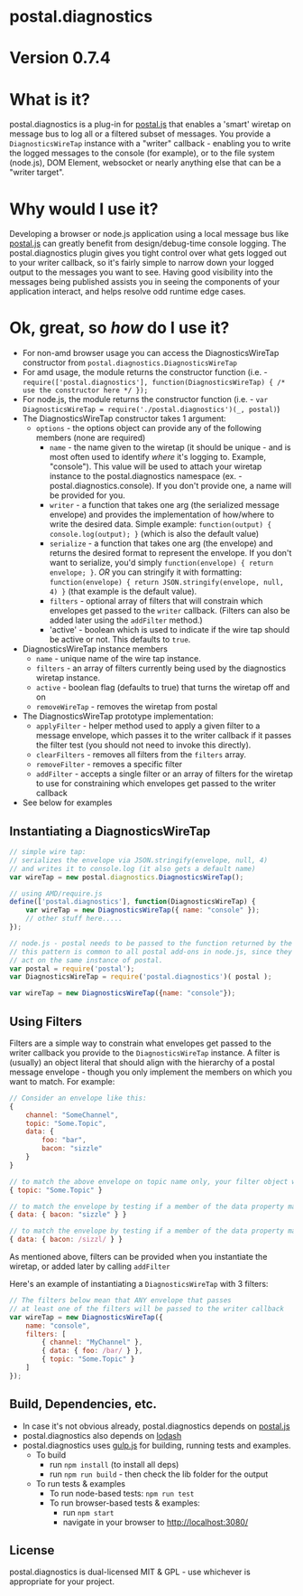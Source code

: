 # postal.diagnostics

# Version 0.7.4

# What is it?
postal.diagnostics is a plug-in for [postal.js](https://github.com/postaljs/postal.js) that enables a 'smart' wiretap on message bus to log all or a filtered subset of messages.  You provide a `DiagnosticsWireTap` instance with a "writer" callback - enabling you to write the logged messages to the console (for example), or to the file system (node.js), DOM Element, websocket or nearly anything else that can be a "writer target".

# Why would I use it?
Developing a browser or node.js application using a local message bus like [postal.js](https://github.com/postal/postal.js) can greatly benefit from design/debug-time console logging.  The postal.diagnostics plugin gives you tight control over what gets logged out to your writer callback, so it's fairly simple to narrow down your logged output to the messages you want to see.  Having good visibility into the messages being published assists you in seeing the components of your application interact, and helps resolve odd runtime edge cases.

# Ok, great, so *how* do I use it?

* For non-amd browser usage you can access the DiagnosticsWireTap constructor from `postal.diagnostics.DiagnosticsWireTap`
* For amd usage, the module returns the constructor function (i.e. - `require(['postal.diagnostics'], function(DiagnosticsWireTap) { /* use the constructor here */ });`
* For node.js, the module returns the constructor function (i.e. - `var DiagnosticsWireTap = require('./postal.diagnostics')(_, postal)`)
* The DiagnosticsWireTap constructor takes 1 argument:
	* `options` - the options object can provide any of the following members (none are required)
		* `name`    - the name given to the wiretap (it should be unique - and is most often used to identify *where* it's logging to.  Example, "console").  This value will be used to attach your wiretap instance to the postal.diagnostics namespace (ex. - postal.diagnostics.console). If you don't provide one, a name will be provided for you.
		* `writer`  - a function that takes one arg (the serialized message envelope) and provides the implementation of how/where to write the desired data.  Simple example: `function(output) { console.log(output); }` (which is also the default value)
		* `serialize` - a function that takes one arg (the envelope) and returns the desired format to represent the envelope. If you don't want to serialize, you'd simply `function(envelope) { return envelope; }`. *OR* you can stringify it with formatting: `function(envelope) { return JSON.stringify(envelope, null, 4) }` (that example is the default value).
		* `filters` - optional array of filters that will constrain which envelopes get passed to the `writer` callback. (Filters can also be added later using the `addFilter` method.)
		* 'active' - boolean which is used to indicate if the wire tap should be active or not. This defaults to `true`.
* DiagnosticsWireTap instance members
	* `name` - unique name of the wire tap instance.
	* `filters` - an array of filters currently being used by the diagnostics wiretap instance.
	* `active` - boolean flag (defaults to true) that turns the wiretap off and on
	* `removeWireTap` - removes the wiretap from postal
* The DiagnosticsWireTap prototype implementation:
	* `applyFilter` - helper method used to apply a given filter to a message envelope, which passes it to the writer callback if it passes the filter test (you should not need to invoke this directly).
	* `clearFilters` - removes all filters from the `filters` array.
	* `removeFilter` - removes a specific filter
	* `addFilter` - accepts a single filter or an array of filters for the wiretap to use for constraining which envelopes get passed to the writer callback
* See below for examples

## Instantiating a DiagnosticsWireTap

```javascript
// simple wire tap:
// serializes the envelope via JSON.stringify(envelope, null, 4)
// and writes it to console.log (it also gets a default name)
var wireTap = new postal.diagnostics.DiagnosticsWireTap();

// using AMD/require.js
define(['postal.diagnostics'], function(DiagnosticsWireTap) {
	var wireTap = new DiagnosticsWireTap({ name: "console" });
	// other stuff here.....
});

// node.js - postal needs to be passed to the function returned by the module
// this pattern is common to all postal add-ons in node.js, since they need to
// act on the same instance of postal.
var postal = require('postal');
var DiagnosticsWireTap = require('postal.diagnostics')( postal );

var wireTap = new DiagnosticsWireTap({name: "console"});

```

## Using Filters
Filters are a simple way to constrain what envelopes get passed to the writer callback you provide to the `DiagnosticsWireTap` instance.  A filter is (usually) an object literal that should align with the hierarchy of a postal message envelope - though you only implement the members on which you want to match.  For example:

```javascript
// Consider an envelope like this:
{
	channel: "SomeChannel",
	topic: "Some.Topic",
	data: {
		foo: "bar",
		bacon: "sizzle"
	}
}

// to match the above envelope on topic name only, your filter object would look like:
{ topic: "Some.Topic" }

// to match the envelope by testing if a member of the data property matched a specific value:
{ data: { bacon: "sizzle" } }

// to match the envelope by testing if a member of the data property matched a regex:
{ data: { bacon: /sizzl/ } }

```

As mentioned above, filters can be provided when you instantiate the wiretap, or added later by calling `addFilter`

Here's an example of instantiating a `DiagnosticsWireTap` with 3 filters:

```javascript
// The filters below mean that ANY envelope that passes
// at least one of the filters will be passed to the writer callback
var wireTap = new DiagnosticsWireTap({
	name: "console",
	filters: [
		{ channel: "MyChannel" },
		{ data: { foo: /bar/ } },
		{ topic: "Some.Topic" }
	]
});
```

## Build, Dependencies, etc.

* In case it's not obvious already, postal.diagnostics depends on [postal.js](https://github.com/postaljs/postal.js)
* postal.diagnostics also depends on [lodash](http://lodash.com/)
* postal.diagnostics uses [gulp.js](http://gulpjs.com/) for building, running tests and examples.
	* To build
        * run `npm install` (to install all deps)
        * run `npm run build` - then check the lib folder for the output
    * To run tests & examples
        * To run node-based tests: `npm run test`
        * To run browser-based tests & examples:
            * run `npm start`
            * navigate in your browser to <http://localhost:3080/>

## License
postal.diagnostics is dual-licensed MIT & GPL - use whichever is appropriate for your project.
